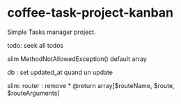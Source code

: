 # coffee-task-project-kanban

Simple Tasks manager project.



todo: seek all todos

slim MethodNotAllowedException() default array

db : set updated_at quand un update

slim: router : remove      * @return array[$routeName, $route, $routeArguments]